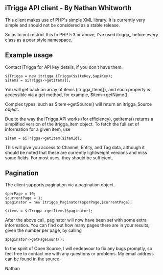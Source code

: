 iTrigga API client - By Nathan Whitworth
----------------------------------------

This client makes use of PHP's simple XML library. It is currently very simple and should not be considered as a stable release.

So as to not restrict this to PHP 5.3 or above, I've used itrigga_ before every class as a pear style namespace. 

Example usage
--------------

Contact iTrigga for API key details, if you don't have them.

	$iTrigga = new itrigga_iTrigga($siteKey,$apiKey);
	$items = $iTrigga->getItems();

You will get back an array of items (itrigga_Item[]), and each property is accessible via
a get method, for example, $item->getName().

Complex types, such as $item->getSource() will return an itrigga_Source object.

Due to the way the iTrigga API works (for efficiency), getItems() returns a simplified version of the itrigga_Item object.
To fetch the full set of information for a given item, use
	
	$item = $iTrigga->getItem($itemId);

This will give you access to Channel, Entity, and Tag data, although it should be noted that these are currently lightweight versions and miss some fields.
For most uses, they should be sufficient.


Pagination
----------

The client supports pagination via a pagination object.

	$perPage = 10;
	$currentPage = 1;
	$paginator = new itrigga_Paginator($perPage,$currentPage);
	
	$items = $iTrigga->getItems($paginator);
	
After the above call, paginator will now have been set with some extra information.
You can find out how many pages there are in your results, given the number per page, by calling
	
	$paginator->getPageCount();


In the spirit of Open Source, I will endeavour to fix any bugs promptly, so feel free to contact me with 
any questions or problems. My email address can be found in the source.

Nathan
